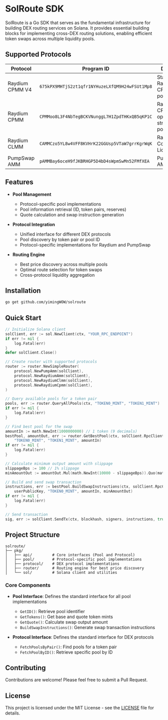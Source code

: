 # SolRoute SDK

SolRoute is a Go SDK that serves as the fundamental infrastructure for building DEX routing services on Solana. It provides essential building blocks for implementing cross-DEX routing solutions, enabling efficient token swaps across multiple liquidity pools.

## Supported Protocols

| Protocol | Program ID | Description |
|----------|------------|-------------|
| Raydium CPMM V4 | `675kPX9MHTjS2zt1qfr1NYHuzeLXfQM9H24wFSUt1Mp8` | Standard Raydium CPMM V4 pools |
| Raydium CPMM | `CPMMoo8L3F4NbTegBCKVNunggL7H1ZpdTHKxQB5qKP1C` | Raydium CPMM pools optimized for straightforward pool |
| Raydium CLMM | `CAMMCzo5YL8w4VFF8KVHrK22GGUsp5VTaW7grrKgrWqK` | Raydium Concentrated Liquidity pools |
| PumpSwap AMM | `pAMMBay6oceH9fJKBRHGP5D4bD4sWpmSwMn52FMfXEA` | PumpSwap AMM pools |

## Features

- **Pool Management**
  - Protocol-specific pool implementations
  - Pool information retrieval (ID, token pairs, reserves)
  - Quote calculation and swap instruction generation

- **Protocol Integration**
  - Unified interface for different DEX protocols
  - Pool discovery by token pair or pool ID
  - Protocol-specific implementations for Raydium and PumpSwap

- **Routing Engine**
  - Best price discovery across multiple pools
  - Optimal route selection for token swaps
  - Cross-protocol liquidity aggregation

## Installation

```bash
go get github.com/yimingWOW/solroute
```

## Quick Start

```go
// Initialize Solana client
solClient, err := sol.NewClient(ctx, "YOUR_RPC_ENDPOINT")
if err != nil {
    log.Fatal(err)
}
defer solClient.Close()

// Create router with supported protocols
router := router.NewSimpleRouter(
    protocol.NewPumpAmm(solClient),
    protocol.NewRaydiumAmm(solClient),
    protocol.NewRaydiumClmm(solClient),
    protocol.NewRaydiumCpmm(solClient),
)

// Query available pools for a token pair
pools, err := router.QueryAllPools(ctx, "TOKEN0_MINT", "TOKEN1_MINT")
if err != nil {
    log.Fatal(err)
}

// Find best pool for the swap
amountIn := math.NewInt(1000000000) // 1 token (9 decimals)
bestPool, amountOut, err := router.GetBestPool(ctx, solClient.RpcClient, 
    "TOKEN0_MINT", "TOKEN1_MINT", amountIn)
if err != nil {
    log.Fatal(err)
}

// Calculate minimum output amount with slippage
slippageBps := 100 // 1% slippage
minAmountOut := amountOut.Mul(math.NewInt(10000 - slippageBps)).Quo(math.NewInt(10000))

// Build and send swap transaction
instructions, err := bestPool.BuildSwapInstructions(ctx, solClient.RpcClient,
    userPublicKey, "TOKEN0_MINT", amountIn, minAmountOut)
if err != nil {
    log.Fatal(err)
}

// Send transaction
sig, err := solClient.SendTx(ctx, blockhash, signers, instructions, true)
```

## Project Structure

```
solroute/
├── pkg/
│   ├── api/         # Core interfaces (Pool and Protocol)
│   ├── pool/        # Protocol-specific pool implementations
│   ├── protocol/    # DEX protocol implementations
│   ├── router/      # Routing engine for best price discovery
│   └── sol/         # Solana client and utilities
```

### Core Components

- **Pool Interface**: Defines the standard interface for all pool implementations
  - `GetID()`: Retrieve pool identifier
  - `GetTokens()`: Get base and quote token mints
  - `GetQuote()`: Calculate swap output amount
  - `BuildSwapInstructions()`: Generate swap transaction instructions

- **Protocol Interface**: Defines the standard interface for DEX protocols
  - `FetchPoolsByPair()`: Find pools for a token pair
  - `FetchPoolByID()`: Retrieve specific pool by ID

## Contributing

Contributions are welcome! Please feel free to submit a Pull Request.

## License

This project is licensed under the MIT License - see the [LICENSE](LICENSE) file for details.
